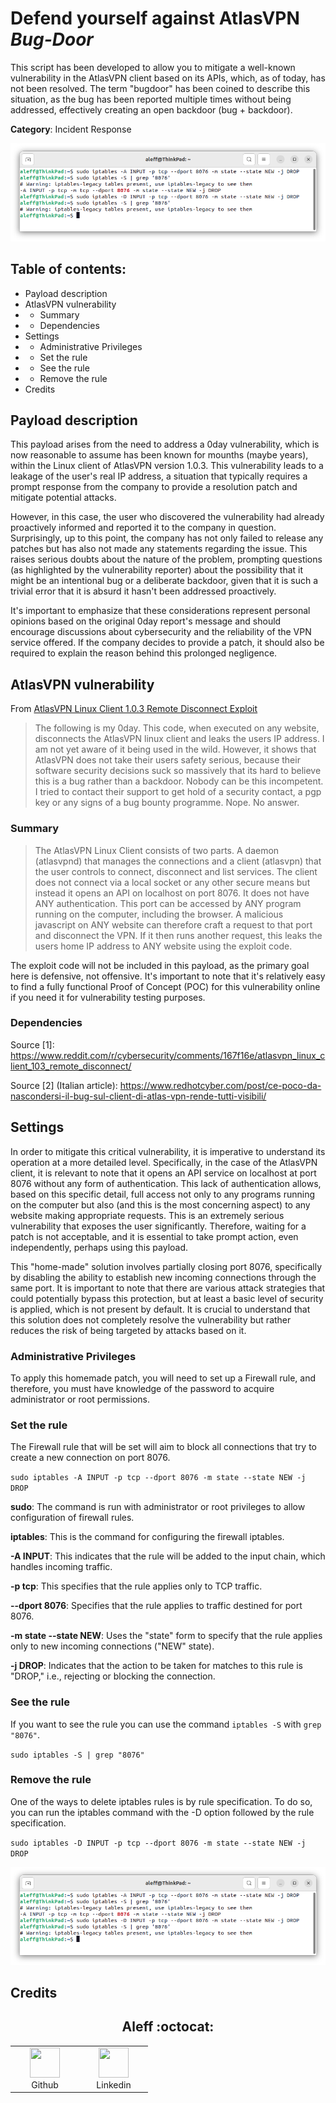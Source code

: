 # Defend yourself against AtlasVPN *Bug-Door*

This script has been developed to allow you to mitigate a well-known vulnerability in the AtlasVPN client based on its APIs, which, as of today, has not been resolved. The term "bugdoor" has been coined to describe this situation, as the bug has been reported multiple times without being addressed, effectively creating an open backdoor (bug + backdoor).

**Category**: Incident Response

![](1.png)

## Table of contents:

- Payload description
- AtlasVPN vulnerability
- - Summary
- - Dependencies
- Settings
- - Administrative Privileges
- - Set the rule
- - See the rule
- - Remove the rule
- Credits

## Payload description

This payload arises from the need to address a 0day vulnerability, which is now reasonable to assume has been known for mounths (maybe years), within the Linux client of AtlasVPN version 1.0.3. This vulnerability leads to a leakage of the user's real IP address, a situation that typically requires a prompt response from the company to provide a resolution patch and mitigate potential attacks.

However, in this case, the user who discovered the vulnerability had already proactively informed and reported it to the company in question. Surprisingly, up to this point, the company has not only failed to release any patches but has also not made any statements regarding the issue. This raises serious doubts about the nature of the problem, prompting questions (as highlighted by the vulnerability reporter) about the possibility that it might be an intentional bug or a deliberate backdoor, given that it is such a trivial error that it is absurd it hasn't been addressed proactively.

It's important to emphasize that these considerations represent personal opinions based on the original 0day report's message and should encourage discussions about cybersecurity and the reliability of the VPN service offered. If the company decides to provide a patch, it should also be required to explain the reason behind this prolonged negligence.

## AtlasVPN vulnerability

From [AtlasVPN Linux Client 1.0.3 Remote Disconnect Exploit](https://www.reddit.com/r/cybersecurity/comments/167f16e/atlasvpn_linux_client_103_remote_disconnect/)

>  The following is my 0day. This code, when executed on any website, disconnects the AtlasVPN linux client and leaks the users IP address. I am not yet aware of it being used in the wild. However, it shows that AtlasVPN does not take their users safety serious, because their software security decisions suck so massively that its hard to believe this is a bug rather than a backdoor. Nobody can be this incompetent. I tried to contact their support to get hold of a security contact, a pgp key or any signs of a bug bounty programme. Nope. No answer.

### Summary

>  The AtlasVPN Linux Client consists of two parts. A daemon (atlasvpnd) that manages the connections and a client (atlasvpn) that the user controls to connect, disconnect and list services. The client does not connect via a local socket or any other secure means but instead it opens an API on localhost on port 8076. It does not have ANY authentication. This port can be accessed by ANY program running on the computer, including the browser. A malicious javascript on ANY website can therefore craft a request to that port and disconnect the VPN. If it then runs another request, this leaks the users home IP address to ANY website using the exploit code.

The exploit code will not be included in this payload, as the primary goal here is defensive, not offensive. It's important to note that it's relatively easy to find a fully functional Proof of Concept (POC) for this vulnerability online if you need it for vulnerability testing purposes.

### Dependencies

Source [1]: https://www.reddit.com/r/cybersecurity/comments/167f16e/atlasvpn_linux_client_103_remote_disconnect/

Source [2] (Italian article): https://www.redhotcyber.com/post/ce-poco-da-nascondersi-il-bug-sul-client-di-atlas-vpn-rende-tutti-visibili/

## Settings

In order to mitigate this critical vulnerability, it is imperative to understand its operation at a more detailed level. Specifically, in the case of the AtlasVPN client, it is relevant to note that it opens an API service on localhost at port 8076 without any form of authentication. This lack of authentication allows, based on this specific detail, full access not only to any programs running on the computer but also (and this is the most concerning aspect) to any website making appropriate requests. This is an extremely serious vulnerability that exposes the user significantly. Therefore, waiting for a patch is not acceptable, and it is essential to take prompt action, even independently, perhaps using this payload.

This "home-made" solution involves partially closing port 8076, specifically by disabling the ability to establish new incoming connections through the same port. It is important to note that there are various attack strategies that could potentially bypass this protection, but at least a basic level of security is applied, which is not present by default. It is crucial to understand that this solution does not completely resolve the vulnerability but rather reduces the risk of being targeted by attacks based on it.

### Administrative Privileges

To apply this homemade patch, you will need to set up a Firewall rule, and therefore, you must have knowledge of the password to acquire administrator or root permissions.

### Set the rule

The Firewall rule that will be set will aim to block all connections that try to create a new connection on port 8076.

`sudo iptables -A INPUT -p tcp --dport 8076 -m state --state NEW -j DROP`

**sudo**: The command is run with administrator or root privileges to allow configuration of firewall rules.

**iptables**: This is the command for configuring the firewall iptables.

**-A INPUT**: This indicates that the rule will be added to the input chain, which handles incoming traffic.

**-p tcp**: This specifies that the rule applies only to TCP traffic.

**--dport 8076**: Specifies that the rule applies to traffic destined for port 8076.

**-m state --state NEW**: Uses the "state" form to specify that the rule applies only to new incoming connections ("NEW" state).

**-j DROP**: Indicates that the action to be taken for matches to this rule is "DROP," i.e., rejecting or blocking the connection.

### See the rule

If you want to see the rule you can use the command `iptables -S` with `grep "8076"`.

`sudo iptables -S | grep "8076"`

### Remove the rule

One of the ways to delete iptables rules is by rule specification. To do so, you can run the iptables command with the -D option followed by the rule specification.

`sudo iptables -D INPUT -p tcp --dport 8076 -m state --state NEW -j DROP`

![](1.png)

## Credits

<h2 align="center"> Aleff :octocat: </h2>
<div align=center>
<table>
  <tr>
    <td align="center" width="96">
      <a href="https://github.com/aleff-github">
        <img src=https://github.com/aleff-github/aleff-github/blob/main/img/github.png?raw=true width="48" height="48" />
      </a>
      <br>Github
    </td>
    <td align="center" width="96">
      <a href="https://www.linkedin.com/in/alessandro-greco-aka-aleff/">
        <img src=https://github.com/aleff-github/aleff-github/blob/main/img/linkedin.png?raw=true width="48" height="48" />
      </a>
      <br>Linkedin
    </td>
  </tr>
</table>
</div>
